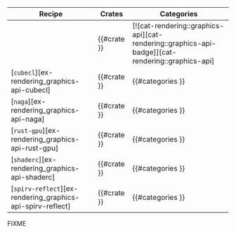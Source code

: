 | Recipe | Crates | Categories |
|--------|--------|------------|
| | {{#crate }} | [![cat-rendering::graphics-api][cat-rendering::graphics-api-badge]][cat-rendering::graphics-api] |
| [`cubecl`][ex-rendering_graphics-api-cubecl] | {{#crate }} | {{#categories }} |
| [`naga`][ex-rendering_graphics-api-naga] | {{#crate }} | {{#categories }} |
| [`rust-gpu`][ex-rendering_graphics-api-rust-gpu] | {{#crate }} | {{#categories }} |
| [`shaderc`][ex-rendering_graphics-api-shaderc] | {{#crate }} | {{#categories }} |
| [`spirv-reflect`][ex-rendering_graphics-api-spirv-reflect] | {{#crate }} | {{#categories }} |

<div class="hidden">
FIXME
</div>
